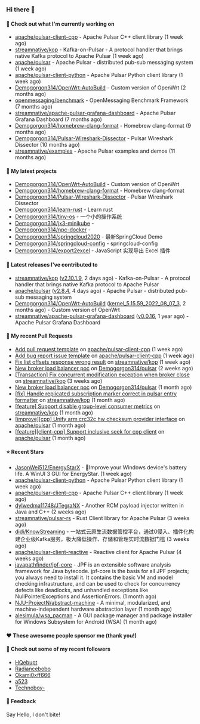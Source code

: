 ### Hi there 👋

#### 👷 Check out what I'm currently working on

- [apache/pulsar-client-cpp](https://github.com/apache/pulsar-client-cpp) - Apache Pulsar C&#43;&#43; client library (1 week ago)
- [streamnative/kop](https://github.com/streamnative/kop) - Kafka-on-Pulsar - A protocol handler that brings native Kafka protocol to Apache Pulsar (1 week ago)
- [apache/pulsar](https://github.com/apache/pulsar) - Apache Pulsar - distributed pub-sub messaging system (1 week ago)
- [apache/pulsar-client-python](https://github.com/apache/pulsar-client-python) - Apache Pulsar Python client library (1 week ago)
- [Demogorgon314/OpenWrt-AutoBuild](https://github.com/Demogorgon314/OpenWrt-AutoBuild) - Custom version of OpenWrt (2 months ago)
- [openmessaging/benchmark](https://github.com/openmessaging/benchmark) - OpenMessaging Benchmark Framework (7 months ago)
- [streamnative/apache-pulsar-grafana-dashboard](https://github.com/streamnative/apache-pulsar-grafana-dashboard) - Apache Pulsar Grafana Dashboard (7 months ago)
- [Demogorgon314/homebrew-clang-format](https://github.com/Demogorgon314/homebrew-clang-format) - Homebrew clang-format (9 months ago)
- [Demogorgon314/Pulsar-Wireshark-Dissector](https://github.com/Demogorgon314/Pulsar-Wireshark-Dissector) - Pulsar Wireshark Dissector (10 months ago)
- [streamnative/examples](https://github.com/streamnative/examples) - Apache Pulsar examples and demos (11 months ago)

#### 🌱 My latest projects

- [Demogorgon314/OpenWrt-AutoBuild](https://github.com/Demogorgon314/OpenWrt-AutoBuild) - Custom version of OpenWrt
- [Demogorgon314/homebrew-clang-format](https://github.com/Demogorgon314/homebrew-clang-format) - Homebrew clang-format
- [Demogorgon314/Pulsar-Wireshark-Dissector](https://github.com/Demogorgon314/Pulsar-Wireshark-Dissector) - Pulsar Wireshark Dissector
- [Demogorgon314/learn-rust](https://github.com/Demogorgon314/learn-rust) - Learn rust
- [Demogorgon314/tiny-os](https://github.com/Demogorgon314/tiny-os) - 一个小的操作系统
- [Demogorgon314/jx3-minikube](https://github.com/Demogorgon314/jx3-minikube) - 
- [Demogorgon314/npc-docker](https://github.com/Demogorgon314/npc-docker) - 
- [Demogorgon314/springcloud2020](https://github.com/Demogorgon314/springcloud2020) - 最新SpringCloud Demo
- [Demogorgon314/springcloud-config](https://github.com/Demogorgon314/springcloud-config) - springcloud-config 
- [Demogorgon314/export2excel](https://github.com/Demogorgon314/export2excel) - JavaScript 实现导出 Excel 插件

#### 🔭 Latest releases I've contributed to

- [streamnative/kop](https://github.com/streamnative/kop) ([v2.10.1.9](https://github.com/streamnative/kop/releases/tag/v2.10.1.9), 2 days ago) - Kafka-on-Pulsar - A protocol handler that brings native Kafka protocol to Apache Pulsar
- [apache/pulsar](https://github.com/apache/pulsar) ([v2.8.4](https://github.com/apache/pulsar/releases/tag/v2.8.4), 4 days ago) - Apache Pulsar - distributed pub-sub messaging system
- [Demogorgon314/OpenWrt-AutoBuild](https://github.com/Demogorgon314/OpenWrt-AutoBuild) ([kernel_5.15.59_2022_08_07_3](https://github.com/Demogorgon314/OpenWrt-AutoBuild/releases/tag/kernel_5.15.59_2022_08_07_3), 2 months ago) - Custom version of OpenWrt
- [streamnative/apache-pulsar-grafana-dashboard](https://github.com/streamnative/apache-pulsar-grafana-dashboard) ([v0.0.16](https://github.com/streamnative/apache-pulsar-grafana-dashboard/releases/tag/v0.0.16), 1 year ago) - Apache Pulsar Grafana Dashboard

#### 🔨 My recent Pull Requests

- [Add pull request template](https://github.com/apache/pulsar-client-cpp/pull/8) on [apache/pulsar-client-cpp](https://github.com/apache/pulsar-client-cpp) (1 week ago)
- [Add bug report issue template](https://github.com/apache/pulsar-client-cpp/pull/7) on [apache/pulsar-client-cpp](https://github.com/apache/pulsar-client-cpp) (1 week ago)
- [Fix list offsets response wrong result](https://github.com/streamnative/kop/pull/1512) on [streamnative/kop](https://github.com/streamnative/kop) (1 week ago)
- [New broker load balancer poc](https://github.com/Demogorgon314/pulsar/pull/3) on [Demogorgon314/pulsar](https://github.com/Demogorgon314/pulsar) (2 weeks ago)
- [[Transaction] Fix concurrent modification exception when broker close](https://github.com/streamnative/kop/pull/1493) on [streamnative/kop](https://github.com/streamnative/kop) (3 weeks ago)
- [New broker load balancer poc](https://github.com/Demogorgon314/pulsar/pull/2) on [Demogorgon314/pulsar](https://github.com/Demogorgon314/pulsar) (1 month ago)
- [[fix] Handle replicated subscription marker correct in pulsar entry formatter](https://github.com/streamnative/kop/pull/1469) on [streamnative/kop](https://github.com/streamnative/kop) (1 month ago)
- [[feature] Support disable group-level consumer metrics](https://github.com/streamnative/kop/pull/1462) on [streamnative/kop](https://github.com/streamnative/kop) (1 month ago)
- [[improve][cpp] Unify arm crc32c hw checksum provider interface](https://github.com/apache/pulsar/pull/17271) on [apache/pulsar](https://github.com/apache/pulsar) (1 month ago)
- [[feature][client-cpp] Support inclusive seek for cpp client](https://github.com/apache/pulsar/pull/17209) on [apache/pulsar](https://github.com/apache/pulsar) (1 month ago)

#### ⭐ Recent Stars

- [JasonWei512/EnergyStarX](https://github.com/JasonWei512/EnergyStarX) - 🔋Improve your Windows device&#39;s battery life. A WinUI 3 GUI for EnergyStar. (1 week ago)
- [apache/pulsar-client-python](https://github.com/apache/pulsar-client-python) - Apache Pulsar Python client library (1 week ago)
- [apache/pulsar-client-cpp](https://github.com/apache/pulsar-client-cpp) - Apache Pulsar C&#43;&#43; client library (1 week ago)
- [dylwedma11748/JTegraNX](https://github.com/dylwedma11748/JTegraNX) - Another RCM payload injector written in Java and C&#43;&#43; (2 weeks ago)
- [streamnative/pulsar-rs](https://github.com/streamnative/pulsar-rs) - Rust Client library for Apache Pulsar (3 weeks ago)
- [didi/KnowStreaming](https://github.com/didi/KnowStreaming) - 一站式云原生流数据管控平台，通过0侵入、插件化构建企业级Kafka服务，极大降低操作、存储和管理实时流数据门槛 (3 weeks ago)
- [apache/pulsar-client-reactive](https://github.com/apache/pulsar-client-reactive) - Reactive client for Apache Pulsar (4 weeks ago)
- [javapathfinder/jpf-core](https://github.com/javapathfinder/jpf-core) - JPF is an extensible software analysis framework for Java bytecode. jpf-core is the basis for all JPF projects; you always need to install it. It contains the basic VM and model checking infrastructure, and can be used to check for concurrency defects like deadlocks, and unhandled exceptions like NullPointerExceptions and AssertionErrors. (1 month ago)
- [NJU-ProjectN/abstract-machine](https://github.com/NJU-ProjectN/abstract-machine) - A minimal, modularized, and machine-independent hardware abstraction layer (1 month ago)
- [alesimula/wsa_pacman](https://github.com/alesimula/wsa_pacman) - A GUI package manager and package installer for Windows Subsystem for Android (WSA) (1 month ago)

#### ❤️ These awesome people sponsor me (thank you!)


#### 👯 Check out some of my recent followers

- [HQebupt](https://github.com/HQebupt)
- [Radiancebobo](https://github.com/Radiancebobo)
- [Okami0xff666](https://github.com/Okami0xff666)
- [a523](https://github.com/a523)
- [Technoboy-](https://github.com/Technoboy-)

#### 💬 Feedback

Say Hello, I don't bite!

